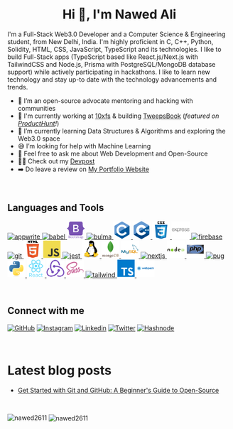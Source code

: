 <h1 align="center">Hi 👋, I'm Nawed Ali</h1>

I'm a Full-Stack Web3.0 Developer and a Computer Science & Engineering student, from New Delhi, India. I'm highly proficient in C, C++, Python, Solidity, HTML, CSS, JavaScript, TypeScript and its technologies. I like to build Full-Stack apps (TypeScript based like React.js/Next.js with TailwindCSS and Node.js, Prisma with PostgreSQL/MongoDB database support) while actively participating in hackathons. I like to learn new technology and stay up-to date with the technology advancements and trends.

- 🤖 I’m an open-source advocate mentoring and hacking with communities
- 🔨 I'm currently working at [10xfs](https://github.com/10xfs) & building [TweepsBook](https://tweepsbook.com/) (<i>featured on [ProductHunt](https://twitter.com/ProductHunt/status/1548427555677474816?s=20&t=AzliEdtur5Ts8O5UDRnFbg)!</i>)
- 📖 I’m currently learning Data Structures & Algorithms and exploring the Web3.0 space
- 😅 I’m looking for help with Machine Learning
- 💭 Feel free to ask me about Web Development and Open-Source
- 🧑‍💻 Check out my [Devpost](https://devpost.com/nawed2611?ref_content=user-portfolio&ref_feature=portfolio&ref_medium=global-nav)
- ➡️ Do leave a review on [My Portfolio Website](https://nawedali.tech/)

<br/>

##  Languages and Tools
<p align="left"> <a href="https://appwrite.io" target="_blank" rel="noreferrer"> <img src="https://www.vectorlogo.zone/logos/appwriteio/appwriteio-icon.svg" alt="appwrite" width="40" height="40"/> </a> <a href="https://babeljs.io/" target="_blank" rel="noreferrer"> <img src="https://www.vectorlogo.zone/logos/babeljs/babeljs-icon.svg" alt="babel" width="40" height="40"/> </a> <a href="https://getbootstrap.com" target="_blank" rel="noreferrer"> <img src="https://raw.githubusercontent.com/devicons/devicon/master/icons/bootstrap/bootstrap-plain-wordmark.svg" alt="bootstrap" width="40" height="40"/> </a> <a href="https://bulma.io/" target="_blank" rel="noreferrer"> <img src="https://raw.githubusercontent.com/gilbarbara/logos/804dc257b59e144eaca5bc6ffd16949752c6f789/logos/bulma.svg" alt="bulma" width="40" height="40"/> </a> <a href="https://www.cprogramming.com/" target="_blank" rel="noreferrer"> <img src="https://raw.githubusercontent.com/devicons/devicon/master/icons/c/c-original.svg" alt="c" width="40" height="40"/> </a> <a href="https://www.w3schools.com/cpp/" target="_blank" rel="noreferrer"> <img src="https://raw.githubusercontent.com/devicons/devicon/master/icons/cplusplus/cplusplus-original.svg" alt="cplusplus" width="40" height="40"/> </a> <a href="https://www.w3schools.com/css/" target="_blank" rel="noreferrer"> <img src="https://raw.githubusercontent.com/devicons/devicon/master/icons/css3/css3-original-wordmark.svg" alt="css3" width="40" height="40"/> </a> <a href="https://expressjs.com" target="_blank" rel="noreferrer"> <img src="https://raw.githubusercontent.com/devicons/devicon/master/icons/express/express-original-wordmark.svg" alt="express" width="40" height="40"/> </a> <a href="https://firebase.google.com/" target="_blank" rel="noreferrer"> <img src="https://www.vectorlogo.zone/logos/firebase/firebase-icon.svg" alt="firebase" width="40" height="40"/> </a> <a href="https://git-scm.com/" target="_blank" rel="noreferrer"> <img src="https://www.vectorlogo.zone/logos/git-scm/git-scm-icon.svg" alt="git" width="40" height="40"/> </a> <a href="https://www.w3.org/html/" target="_blank" rel="noreferrer"> <img src="https://raw.githubusercontent.com/devicons/devicon/master/icons/html5/html5-original-wordmark.svg" alt="html5" width="40" height="40"/> </a> <a href="https://developer.mozilla.org/en-US/docs/Web/JavaScript" target="_blank" rel="noreferrer"> <img src="https://raw.githubusercontent.com/devicons/devicon/master/icons/javascript/javascript-original.svg" alt="javascript" width="40" height="40"/> </a> <a href="https://jestjs.io" target="_blank" rel="noreferrer"> <img src="https://www.vectorlogo.zone/logos/jestjsio/jestjsio-icon.svg" alt="jest" width="40" height="40"/> </a> <a href="https://www.linux.org/" target="_blank" rel="noreferrer"> <img src="https://raw.githubusercontent.com/devicons/devicon/master/icons/linux/linux-original.svg" alt="linux" width="40" height="40"/> </a> <a href="https://www.mongodb.com/" target="_blank" rel="noreferrer"> <img src="https://raw.githubusercontent.com/devicons/devicon/master/icons/mongodb/mongodb-original-wordmark.svg" alt="mongodb" width="40" height="40"/> </a> <a href="https://www.mysql.com/" target="_blank" rel="noreferrer"> <img src="https://raw.githubusercontent.com/devicons/devicon/master/icons/mysql/mysql-original-wordmark.svg" alt="mysql" width="40" height="40"/> </a> <a href="https://nextjs.org/" target="_blank" rel="noreferrer"> <img src="https://cdn.worldvectorlogo.com/logos/nextjs-2.svg" alt="nextjs" width="40" height="40"/> </a> <a href="https://nodejs.org" target="_blank" rel="noreferrer"> <img src="https://raw.githubusercontent.com/devicons/devicon/master/icons/nodejs/nodejs-original-wordmark.svg" alt="nodejs" width="40" height="40"/> </a> <a href="https://www.php.net" target="_blank" rel="noreferrer"> <img src="https://raw.githubusercontent.com/devicons/devicon/master/icons/php/php-original.svg" alt="php" width="40" height="40"/> </a> <a href="https://pugjs.org" target="_blank" rel="noreferrer"> <img src="https://cdn.worldvectorlogo.com/logos/pug.svg" alt="pug" width="40" height="40"/> </a> <a href="https://www.python.org" target="_blank" rel="noreferrer"> <img src="https://raw.githubusercontent.com/devicons/devicon/master/icons/python/python-original.svg" alt="python" width="40" height="40"/> </a> <a href="https://reactjs.org/" target="_blank" rel="noreferrer"> <img src="https://raw.githubusercontent.com/devicons/devicon/master/icons/react/react-original-wordmark.svg" alt="react" width="40" height="40"/> </a> <a href="https://redux.js.org" target="_blank" rel="noreferrer"> <img src="https://raw.githubusercontent.com/devicons/devicon/master/icons/redux/redux-original.svg" alt="redux" width="40" height="40"/> </a> <a href="https://sass-lang.com" target="_blank" rel="noreferrer"> <img src="https://raw.githubusercontent.com/devicons/devicon/master/icons/sass/sass-original.svg" alt="sass" width="40" height="40"/> </a> <a href="https://tailwindcss.com/" target="_blank" rel="noreferrer"> <img src="https://www.vectorlogo.zone/logos/tailwindcss/tailwindcss-icon.svg" alt="tailwind" width="40" height="40"/> </a> <a href="https://www.typescriptlang.org/" target="_blank" rel="noreferrer"> <img src="https://raw.githubusercontent.com/devicons/devicon/master/icons/typescript/typescript-original.svg" alt="typescript" width="40" height="40"/> </a> <a href="https://webpack.js.org" target="_blank" rel="noreferrer"> <img src="https://raw.githubusercontent.com/devicons/devicon/d00d0969292a6569d45b06d3f350f463a0107b0d/icons/webpack/webpack-original-wordmark.svg" alt="webpack" width="40" height="40"/> </a> </p>

<br/>

## Connect with me

[![GitHub](https://img.shields.io/badge/GitHub-100000?style=for-the-badge&logo=github&logoColor=black&target=_blank)](https://www.github.com/nawed2611)
[![Instagram](https://img.shields.io/badge/Instagram-E4405F?style=for-the-badge&logo=instagram&logoColor=black&target=_blank)](https://www.instagram.com/nawed.alli/)
[![Linkedin](https://img.shields.io/badge/linkedin-0A66C2?style=for-the-badge&logo=linkedin&logoColor=black&target=_blank)](https://www.linkedin.com/in/nawedali/)
[![Twitter](https://img.shields.io/twitter/follow/nawed2611?logo=twitter&style=for-the-badge&target=_blank)](https://twitter.com/nawed2611)
[![Hashnode](https://cdn.hashnode.com/res/hashnode/image/upload/v1611902473383/CDyAuTy75.png?auto=compress&width=30)](https://twitter.com/nawed2611)

<br/>

# Latest blog posts

<!-- BLOG-POST-LIST:START -->
- [Get Started with Git and GitHub: A Beginner&#39;s Guide to Open-Source](https://nawedali.hashnode.dev/get-started-with-git-and-github-a-beginners-guide-to-open-source)
<!-- BLOG-POST-LIST:END -->

<br/>

<p><img align="left" src="https://github-readme-stats.vercel.app/api/top-langs?username=nawed2611&theme=github_dark" alt="nawed2611" /></p>

<p>&nbsp;<img align="center" src="https://github-readme-stats.vercel.app/api?username=nawed2611&theme=github_dark&show_icons=true&count-private=true" alt="nawed2611" /></p>
